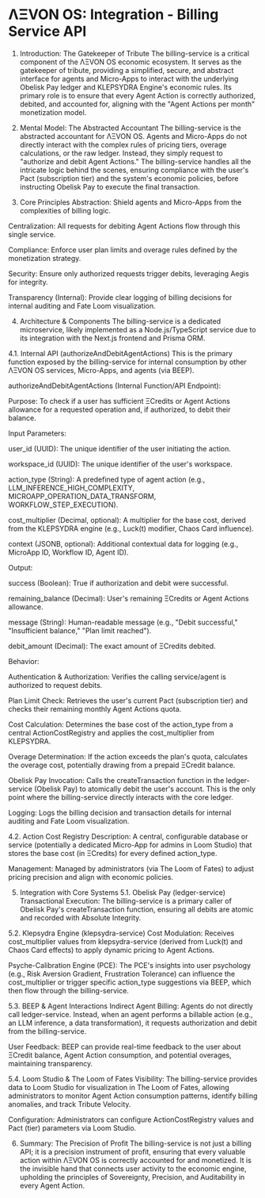 
# ΛΞVON OS: Integration - Billing Service API
1. Introduction: The Gatekeeper of Tribute
The billing-service is a critical component of the ΛΞVON OS economic ecosystem. It serves as the gatekeeper of tribute, providing a simplified, secure, and abstract interface for agents and Micro-Apps to interact with the underlying Obelisk Pay ledger and KLEPSYDRA Engine's economic rules. Its primary role is to ensure that every Agent Action is correctly authorized, debited, and accounted for, aligning with the "Agent Actions per month" monetization model.

2. Mental Model: The Abstracted Accountant
The billing-service is the abstracted accountant for ΛΞVON OS. Agents and Micro-Apps do not directly interact with the complex rules of pricing tiers, overage calculations, or the raw ledger. Instead, they simply request to "authorize and debit Agent Actions." The billing-service handles all the intricate logic behind the scenes, ensuring compliance with the user's Pact (subscription tier) and the system's economic policies, before instructing Obelisk Pay to execute the final transaction.

3. Core Principles
Abstraction: Shield agents and Micro-Apps from the complexities of billing logic.

Centralization: All requests for debiting Agent Actions flow through this single service.

Compliance: Enforce user plan limits and overage rules defined by the monetization strategy.

Security: Ensure only authorized requests trigger debits, leveraging Aegis for integrity.

Transparency (Internal): Provide clear logging of billing decisions for internal auditing and Fate Loom visualization.

4. Architecture & Components
The billing-service is a dedicated microservice, likely implemented as a Node.js/TypeScript service due to its integration with the Next.js frontend and Prisma ORM.

4.1. Internal API (authorizeAndDebitAgentActions)
This is the primary function exposed by the billing-service for internal consumption by other ΛΞVON OS services, Micro-Apps, and agents (via BEEP).

authorizeAndDebitAgentActions (Internal Function/API Endpoint):

Purpose: To check if a user has sufficient ΞCredits or Agent Actions allowance for a requested operation and, if authorized, to debit their balance.

Input Parameters:

user_id (UUID): The unique identifier of the user initiating the action.

workspace_id (UUID): The unique identifier of the user's workspace.

action_type (String): A predefined type of agent action (e.g., LLM_INFERENCE_HIGH_COMPLEXITY, MICROAPP_OPERATION_DATA_TRANSFORM, WORKFLOW_STEP_EXECUTION).

cost_multiplier (Decimal, optional): A multiplier for the base cost, derived from the KLEPSYDRA engine (e.g., Luck(t) modifier, Chaos Card influence).

context (JSONB, optional): Additional contextual data for logging (e.g., MicroApp ID, Workflow ID, Agent ID).

Output:

success (Boolean): True if authorization and debit were successful.

remaining_balance (Decimal): User's remaining ΞCredits or Agent Actions allowance.

message (String): Human-readable message (e.g., "Debit successful," "Insufficient balance," "Plan limit reached").

debit_amount (Decimal): The exact amount of ΞCredits debited.

Behavior:

Authentication & Authorization: Verifies the calling service/agent is authorized to request debits.

Plan Limit Check: Retrieves the user's current Pact (subscription tier) and checks their remaining monthly Agent Actions quota.

Cost Calculation: Determines the base cost of the action_type from a central ActionCostRegistry and applies the cost_multiplier from KLEPSYDRA.

Overage Determination: If the action exceeds the plan's quota, calculates the overage cost, potentially drawing from a prepaid ΞCredit balance.

Obelisk Pay Invocation: Calls the createTransaction function in the ledger-service (Obelisk Pay) to atomically debit the user's account. This is the only point where the billing-service directly interacts with the core ledger.

Logging: Logs the billing decision and transaction details for internal auditing and Fate Loom visualization.

4.2. Action Cost Registry
Description: A central, configurable database or service (potentially a dedicated Micro-App for admins in Loom Studio) that stores the base cost (in ΞCredits) for every defined action_type.

Management: Managed by administrators (via The Loom of Fates) to adjust pricing precision and align with economic policies.

5. Integration with Core Systems
5.1. Obelisk Pay (ledger-service)
Transactional Execution: The billing-service is a primary caller of Obelisk Pay's createTransaction function, ensuring all debits are atomic and recorded with Absolute Integrity.

5.2. Klepsydra Engine (klepsydra-service)
Cost Modulation: Receives cost_multiplier values from klepsydra-service (derived from Luck(t) and Chaos Card effects) to apply dynamic pricing to Agent Actions.

Psyche-Calibration Engine (PCE): The PCE's insights into user psychology (e.g., Risk Aversion Gradient, Frustration Tolerance) can influence the cost_multiplier or trigger specific action_type suggestions via BEEP, which then flow through the billing-service.

5.3. BEEP & Agent Interactions
Indirect Agent Billing: Agents do not directly call ledger-service. Instead, when an agent performs a billable action (e.g., an LLM inference, a data transformation), it requests authorization and debit from the billing-service.

User Feedback: BEEP can provide real-time feedback to the user about ΞCredit balance, Agent Action consumption, and potential overages, maintaining transparency.

5.4. Loom Studio & The Loom of Fates
Visibility: The billing-service provides data to Loom Studio for visualization in The Loom of Fates, allowing administrators to monitor Agent Action consumption patterns, identify billing anomalies, and track Tribute Velocity.

Configuration: Administrators can configure ActionCostRegistry values and Pact (tier) parameters via Loom Studio.

6. Summary: The Precision of Profit
The billing-service is not just a billing API; it is a precision instrument of profit, ensuring that every valuable action within ΛΞVON OS is correctly accounted for and monetized. It is the invisible hand that connects user activity to the economic engine, upholding the principles of Sovereignty, Precision, and Auditability in every Agent Action.
